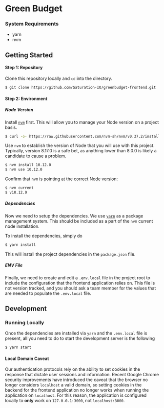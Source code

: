 # Green Budget

### System Requirements

- yarn
- nvm

## Getting Started

#### Step 1: Repository

Clone this repository locally and `cd` into the directory.

```bash
$ git clone https://github.com/Saturation-IO/greenbudget-frontend.git
```

#### Step 2: Environment

##### Node Version

Install [`nvm`](https://github.com/nvm-sh/nvm) first. This will
allow you to manage your Node version on a project basis.

```bash
$ curl -o- https://raw.githubusercontent.com/nvm-sh/nvm/v0.37.2/install.sh | bash
```

Use `nvm` to establish the version of Node that you will use with this project.
Typically, version 8.17.0 is a safe bet, as anything lower than 8.0.0 is likely
a candidate to cause a problem.

```bash
$ nvm install 10.12.0
$ nvm use 10.12.0
```

Confirm that `nvm` is pointing at the correct Node version:

```bash
$ nvm current
$ v10.12.0
```

##### Dependencies

Now we need to setup the dependencies. We use [`yarn`](https://yarnpkg.com/)
as a package management system. This should be included as a part of the
`nvm` current node installation.

To install the dependencies, simply do

```bash
$ yarn install
```

This will install the project dependencies in the `package.json` file.

##### ENV File

Finally, we need to create and edit a `.env.local` file in the project root to
include the configuration that the frontend application relies on. This
file is not version tracked, and you should ask a team member for the values that
are needed to populate the `.env.local` file.

## Development

### Running Locally

Once the dependencies are installed via `yarn` and the `.env.local` file is
present, all you need to do to start the development server is the following

```bash
$ yarn start
```

#### Local Domain Caveat

Our authentication protocols rely on the ability to set cookies in the response that dictate user sessions and
information.  Recent Google Chrome security improvements have introduced the caveat that the browser no longer
considers `localhost` a valid domain, so setting cookies in the backend for the frontend application no longer
works when running the application on `localhost`.  For this reason, the application is configured locally to
**only** work on `127.0.0.1:3000`, not `localhost:3000`.
